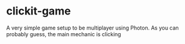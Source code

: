 # clickit-game
A very simple game setup to be multiplayer using Photon. As you can probably guess, the main mechanic is clicking
